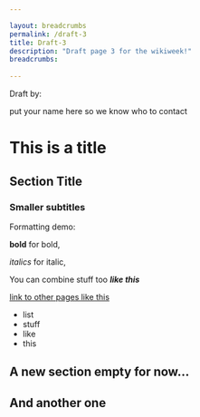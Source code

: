 ```yaml
---

layout: breadcrumbs
permalink: /draft-3
title: Draft-3
description: "Draft page 3 for the wikiweek!"
breadcrumbs:
  
---
```


Draft by:
<div markdown="1" class=" ghcms ghcms-editors">
put your name here so we know who to contact 
</div>

<div markdown="1" class=" ghcms ghcms-section-1">

# This is a title

## Section Title

### Smaller subtitles

Formatting demo:

**bold** for bold,

*italics* for italic,

You can combine stuff too ***like this***

[link to other pages like this]()

- list
- stuff
- like 
- this

</div>

<div markdown="1" class=" ghcms ghcms-section-2">

## A new section empty for now...

</div>

<div markdown="1" class=" ghcms ghcms-section-3">

## And another one

</div>
